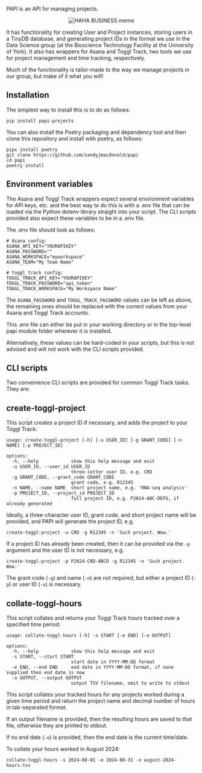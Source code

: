 PAPI is an API for managing projects.

<p align="center">
  <img src="https://imgur.com/lprJ3mP.jpg" alt="HAHA BUSINESS meme" style="max-height: 400px; width: auto;">
</p>

It has functionality for creating User and Project instances, storing users in a TinyDB database, and generating project IDs in the format we use in the Data Science group (at the Bioscience Technology Facility at the University of York). It also has wrappers for Asana and Toggl Track, two tools we use for project management and time tracking, respectively.

Much of the functionality is tailor-made to the way we manage projects in our group, but make of it what you will!

## Installation

The simplest way to install this is to do as follows:

```
pip install papi-projects
```

You can also install the Poetry packaging and dependency tool and then clone this repository and install with poetry, as follows:

```
pipx install poetry
git clone https://github.com/sandyjmacdonald/papi
cd papi
poetry install
```

## Environment variables

The Asana and Toggl Track wrappers expect several environment variables for API keys, etc. and the best way to do this is with a .env file that can be loaded via the Python dotenv library straight into your script. The CLI scripts provided also expect these variables to be in a .env file.

The .env file should look as follows:

```
# Asana config:
ASANA_API_KEY="YOURAPIKEY"
ASANA_PASSWORD=""
ASANA_WORKSPACE="myworkspace"
ASANA_TEAM="My Team Name"

# toggl track config:
TOGGL_TRACK_API_KEY="YOURAPIKEY"
TOGGL_TRACK_PASSWORD="api_token"
TOGGL_TRACK_WORKSPACE="My Workspace Name"
```

The `ASANA_PASSWORD` and `TOGGL_TRACK_PASSWORD` values can be left as above, the remaining ones should be replaced with the correct values from your Asana and Toggl Track accounts.

This .env file can either be put in your working directory or in the top-level papi module folder wherever it is installed.

Alternatively, these values can be hard-coded in your scripts, but this is not advised and will not work with the CLI scripts provided.

## CLI scripts

Two convenience CLI scripts are provided for common Toggl Track tasks. They are:

## create-toggl-project

This script creates a project ID if necessary, and adds the project to your Toggl Track:

```
usage: create-toggl-project [-h] [-u USER_ID] [-g GRANT_CODE] [-n NAME] [-p PROJECT_ID]

options:
  -h, --help            show this help message and exit
  -u USER_ID, --user_id USER_ID
                        three-letter user ID, e.g. CRD
  -g GRANT_CODE, --grant_code GRANT_CODE
                        grant code, e.g. R12345
  -n NAME, --name NAME  short project name, e.g. 'RNA-seq analysis'
  -p PROJECT_ID, --project_id PROJECT_ID
                        full project ID, e.g. P2024-ABC-DEFG, if already generated
```

Ideally, a three-character user ID, grant code, and short project name will be provided, and PAPI will generate the project ID, e.g.

```
create-toggl-project -u CRD -g R12345 -n 'Such project. Wow.'
```

If a project ID has already been created, then it can be provided via the `-p` argument and the user ID is not necessary, e.g.

```
create-toggl-project -p P2024-CRD-ABCD -g R12345 -n 'Such project. Wow.'
```

The grant code (`-g`) and name (`-n`) are not required, but either a project ID (`-p`) or user ID (`-u`) _is_ necessary.

## collate-toggl-hours

This script collates and returns your Toggl Track hours tracked over a specified time period:

```
usage: collate-toggl-hours [-h] -s START [-e END] [-o OUTPUT]

options:
  -h, --help            show this help message and exit
  -s START, --start START
                        start date in YYYY-MM-DD format
  -e END, --end END     end date in YYYY-MM-DD format, if none supplied then end date is now
  -o OUTPUT, --output OUTPUT
                        output TSV filename, omit to write to stdout
```

This script collates your tracked hours for any projects worked during a given time period and return the project name and decimal number of hours in tab-separated format.

If an output filename is provided, then the resulting hours are saved to that file, otherwise they are printed to stdout.

If no end date (`-e`) is provided, then the end date is the current time/date.

To collate your hours worked in August 2024:

```
collate-toggl-hours -s 2024-08-01 -e 2024-08-31 -o august-2024-hours.tsv
```